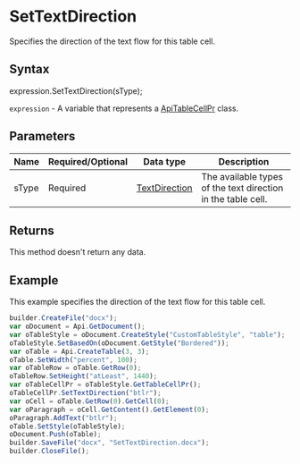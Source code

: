 # SetTextDirection

Specifies the direction of the text flow for this table cell.

## Syntax

expression.SetTextDirection(sType);

`expression` - A variable that represents a [ApiTableCellPr](../ApiTableCellPr.md) class.

## Parameters

| **Name** | **Required/Optional** | **Data type** | **Description** |
| ------------- | ------------- | ------------- | ------------- |
| sType | Required | [TextDirection](../../../Enumerations/TextDirection.md) | The available types of the text direction in the table cell. |

## Returns

This method doesn't return any data.

## Example

This example specifies the direction of the text flow for this table cell.

```javascript
builder.CreateFile("docx");
var oDocument = Api.GetDocument();
var oTableStyle = oDocument.CreateStyle("CustomTableStyle", "table");
oTableStyle.SetBasedOn(oDocument.GetStyle("Bordered"));
var oTable = Api.CreateTable(3, 3);
oTable.SetWidth("percent", 100);
var oTableRow = oTable.GetRow(0);
oTableRow.SetHeight("atLeast", 1440);
var oTableCellPr = oTableStyle.GetTableCellPr();
oTableCellPr.SetTextDirection("btlr");
var oCell = oTable.GetRow(0).GetCell(0);
var oParagraph = oCell.GetContent().GetElement(0);
oParagraph.AddText("btlr");
oTable.SetStyle(oTableStyle);
oDocument.Push(oTable);
builder.SaveFile("docx", "SetTextDirection.docx");
builder.CloseFile();
```